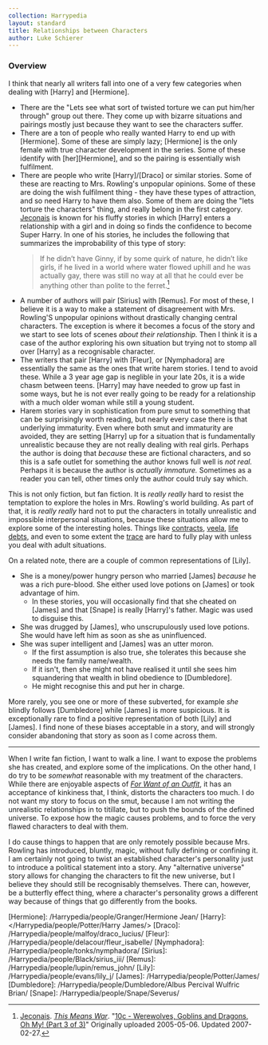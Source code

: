 ```yaml
---
collection: Harrypedia
layout: standard
title: Relationships between Characters
author: Luke Schierer
---
```


### Overview

I think that nearly all writers fall into one of a very few categories when
dealing with [Harry] and [Hermione].

- There are the "Lets see what sort of twisted torture we can put him/her
  through" group out there. They come up with bizarre situations and
  pairings mostly just because they want to see the characters suffer.
- There are a ton of people who really wanted Harry to end up with [Hermione].
  Some of these are simply lazy; [Hermione] is the only female with true
  character development in the series. Some of these identify with
  [her][Hermione], and so the pairing is essentially wish fulfilment.
- There are people who write [Harry]/[Draco] or similar stories. Some
  of these are reacting to Mrs. Rowling's unpopular opinions. Some
  of these are doing the wish fulfilment thing - they have these types
  of attraction, and so need Harry to have them also. Some of them are
  doing the "lets torture the characters" thing, and really belong in
  the first category. [Jeconais] is known for his fluffy stories in which [Harry] enters a relationship with a girl and in doing so finds the confidence to become Super Harry. In one of his stories, he includes the following that summarizes the improbability of this type of story:
  > If he didn’t have Ginny, if by some quirk of nature, he didn’t like girls, if he lived in a world where water flowed uphill and he was actually gay, there was still no way at all that he could ever be anything other than polite to the ferret.[^240415-1]
- A number of authors will pair [Sirius] with [Remus]. For most of these,
  I believe it is a way to make a statement of disagreement with Mrs. Rowling'S
  unpopular opinions without drastically changing central characters. The exception is where it becomes a focus of the story and we start to see lots of scenes _about their relationship._ Then I think it is a case of the author
  exploring his own situation but trying not to stomp all over [Harry] as a recognisable character.
- The writers that pair [Harry] with [Fleur], or [Nymphadora] are
  essentially the same as the ones that write harem stories. I tend to avoid these. While a 3 year age gap is neglible in your late 20s, it is a wide chasm between teens. [Harry] may have needed to grow up fast in some ways,
  but he is not ever really going to be ready for a relationship with a much older woman while still a young student.
- Harem stories vary in sophistication from pure smut to something that
  can be surprisingly worth reading, but nearly every case there is that
  underlying immaturity. Even where both smut and immaturity are avoided, they are setting [Harry] up for a situation that is fundamentally unrealistic because they are not really dealing with real girls. Perhaps the author is doing that _because_ these are fictional characters, and so this is a safe
  outlet for something the author knows full well is _not real._ Perhaps
  it is because the author is _actually immature._ Sometimes as a
  reader you can tell, other times only the author could truly say which.

This is not only fiction, but fan fiction. It is _really really_ hard
to resist the temptation to explore the holes in Mrs. Rowling's world
building. As part of that, it is _really really_ hard not to put the
characters in totally unrealistic and impossible interpersonal
situations, because these situations allow me to explore some of the
interesting holes. Things like [contracts], [veela], [life debts], and
even to some extent the [trace] are hard to fully play with unless you
deal with adult situations.

On a related note, there are a couple of common representations of [Lily].

- She is a money/power hungry person who married [James] _because_ he was a rich
  pure-blood. She either used love potions on [James] or took advantage of him.
  - In these stories, you will occasionally find that she cheated on [James]
    and that [Snape] is really [Harry]'s father. Magic was used to disguise this.
- She was drugged by [James], who unscrupulously used love potions. She would
  have left him as soon as she as uninfluenced.
- She was super intelligent and [James] was an utter moron.
  - If the first assumption is also true, she tolerates this because she needs
    the family name/wealth.
  - If it isn't, then she might not have realised it until she sees him
    squandering that wealth in blind obedience to [Dumbledore].
  - He might recognise this and put her in charge.

More rarely, you see one or more of these subverted, for example _she_ blindly follows [Dumbledore] while [James] is more suspicious. It is exceptionally rare to find a positive representation of both [Lily] and [James]. I find none of these biases acceptable in a story, and will strongly consider abandoning that story as soon as I come across them.

---

When I write fan fiction, I want to walk a line. I want to expose the problems she has created, and explore some of the implications. On the other hand, I do try to be _somewhat_ reasonable with my treatment of the characters.
While there are enjoyable aspects of _[For Want of an Outfit]_, it has an
acceptance of kinkiness that, I think, distorts the characters too much. I do not want my story to focus on the smut, because I am not writing the unrealistic relationships in to titillate, but to push the bounds of the defined universe. To expose how the magic causes problems, and to force the very flawed characters to deal with them.

I do cause things to happen that are only remotely possible because Mrs. Rowling has introduced, bluntly, magic, without fully
defining or confining it. I am certainly not going to twist an
established character's personality just to introduce a political
statement into a story. Any "alternative universe" story allows for
changing the characters to fit the new universe, but I believe they
should still be recognisably themselves. There can, however, be a butterfly effect thing, where a character's personality grows a different way because of
things that go differently from the books.

[veela]: /Harrypedia/beings/veela/
[contracts]: /Harrypedia/magic/contracts/
[life debts]: /Harrypedia/magic/contracts/
[trace]: /Harrypedia/magic/
[Hermione]: /Harrypedia/people/Granger/Hermione Jean/
[Harry]: </Harrypedia/people/Potter/Harry James/>
[Draco]: /Harrypedia/people/malfoy/draco_lucius/
[Fleur]: /Harrypedia/people/delacour/fleur_isabelle/
[Nymphadora]: /Harrypedia/people/tonks/nymphadora/
[Sirius]: /Harrypedia/people/Black/sirius_iii/
[Remus]: /Harrypedia/people/lupin/remus_john/
[Lily]: /Harrypedia/people/evans/lily_j/
[James]: /Harrypedia/people/Potter/James/
[Dumbledore]: /Harrypedia/people/Dumbledore/Albus Percival Wulfric Brian/
[Snape]: /Harrypedia/people/Snape/Severus/


[^240415-1]:
    [Jeconais].
    _[This Means War]_.
    "[10c - Werewolves, Goblins and Dragons, Oh My! (Part 3 of 3)](https://jeconais.fanficauthors.net/This_Means_War/10c__Werewolves_Goblins_and_Dragons_Oh_My_Part_3_of_3/)"
    Originally uploaded 2005-05-06. Updated 2007-02-27.

[Jeconais]: https://jeconais.fanficauthors.net/
[This Means War]: http://jeconais.fanficauthors.net/This_Means_War/
[For Want of an Outfit]: https://archiveofourown.org/works/28507302

